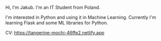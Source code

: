 Hi, I'm Jakub. I'm an IT Student from Poland.

I'm interested in Python and using it in Machine Learning. 
Currently I'm learning Flask and some ML libraries for Python. 

CV: https://tangerine-mochi-46ffe2.netlify.app
